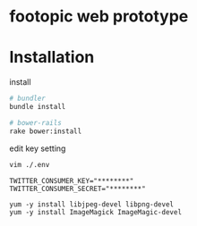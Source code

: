 footopic web prototype
===

# Installation

install

```sh
# bundler
bundle install

# bower-rails
rake bower:install

```

edit key setting

```sh
vim ./.env

```

```sh:.env
TWITTER_CONSUMER_KEY="********"
TWITTER_CONSUMER_SECRET="********"
```

```setup ImageMagick
yum -y install libjpeg-devel libpng-devel
yum -y install ImageMagick ImageMagic-devel
```
